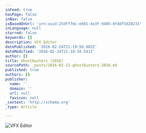 ```yaml
---
inFeed: true
hasPage: false
inNav: false
isBasedOnUrl: 'urn:uuid:25dff7dc-e681-4e3f-9405-8fddf5d28233'
inLanguage: null
starred: false
keywords: []
description: VFX Editor
datePublished: '2016-02-24T21:19:50.983Z'
dateModified: '2016-02-24T21:19:34.541Z'
author: []
title: Ghostbusters (2016)
sourcePath: _posts/2016-02-11-ghostbusters-2016.md
published: true
authors: []
publisher:
  name: ''
  domain: ''
  url: null
  favicon: null
_context: 'http://schema.org'
_type: Article

---
```

![VFX Editor](https://s3-us-west-2.amazonaws.com/the-grid-img/p/bfbdbdcabd0abfa9530c4f045a4694a7f08e0df0.jpg)